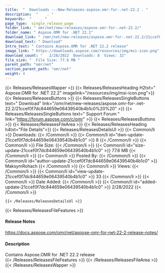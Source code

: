 ```yaml
---
title:  "  Downloads ---New-Releases-aspose.omr-for-.net-22.2 . " 
description:  "    . " 
keywords:  "    . " 
page_type:  single_release_page
folder_link: " omr/net/new-releases/aspose.omr-for-.net-22.2/"
folder_name: " Aspose.OMR for .NET 22.2"
download_link: " /omr/net/new-releases/aspose.omr-for-.net-22.2/21ccef0f7dc844659e06439540b4b1c0"
download_text: " Download"
Intro_text: " Contains Aspose.OMR for .NET 22.2 release"
image_link: " https://downloads.aspose.com/resources/img/msi-icon.png"
download_count: "   2/28/2022  Downloads: 8  Views: 32"
file_size: "  File Size: 77.6 MB "
parent_path: "omr/net"
section_parent_path: "omr/net"
weight: 4 
---
```


{{< Releases/ReleasesWapper >}}
  {{< Releases/ReleasesHeading H2txt=" Aspose.OMR for .NET 22.2" imagelink="/resources/img/msi-icon.png">}}
  {{< Releases/ReleasesButtons >}}
    {{< Releases/ReleasesSingleButtons text=" Download" link="/omr/net/new-releases/aspose.omr-for-.net-22.2/21ccef0f7dc844659e06439540b4b1c0%20%20" >}}
    {{< Releases/ReleasesSingleButtons text=" Support Forum " link="https://forum.aspose.com/c/omr" >}}
  {{< Releases/ReleasesButtons >}}
  {{< Releases/ReleasesFileArea >}}
    {{< Releases/ReleasesHeading h4txt="File Details">}}
    {{< Releases/ReleasesDetailsUl >}}
            {{< Common/li  >}} Downloads: {{< /Common/li >}} 
      {{< Common/li id="dwn-update-21ccef0f7dc844659e06439540b4b1c0" >}} 8 {{< /Common/li >}} 
      {{< Common/li  >}} File Size: {{< /Common/li >}} 
      {{< Common/li id="size-update-21ccef0f7dc844659e06439540b4b1c0" >}} 77.6 MB {{< /Common/li >}} 
      {{< Common/li  >}} Posted By: {{< /Common/li >}} 
      {{< Common/li id="author-update-21ccef0f7dc844659e06439540b4b1c0" >}} MaksymRohach {{< /Common/li >}} 
      {{< Common/li  >}} Views: {{< /Common/li >}} 
      {{< Common/li id="view-update-21ccef0f7dc844659e06439540b4b1c0" >}} 33 {{< /Common/li >}} 
      {{< Common/li  >}} Date Added: {{< /Common/li >}} 
      {{< Common/li id="added-update-21ccef0f7dc844659e06439540b4b1c0" >}} 2/28/2022 {{< /Common/li >}} 

    {{< /Releases/ReleasesDetailsUl >}}

  {{< Releases/ReleasesFileFeatures >}}
      <h4>Release Notes</h4><div><a href="https://docs.aspose.com/omr/net/aspose-omr-for-net-22-2-release-notes/">https://docs.aspose.com/omr/net/aspose-omr-for-net-22-2-release-notes/</a></div><h4>Description</h4><div class="HTMLDescription">Contains Aspose.OMR for .NET 22.2 release</div>
  {{< /Releases/ReleasesFileFeatures >}}
 {{< /Releases/ReleasesFileArea >}}
{{< /Releases/ReleasesWapper >}}



